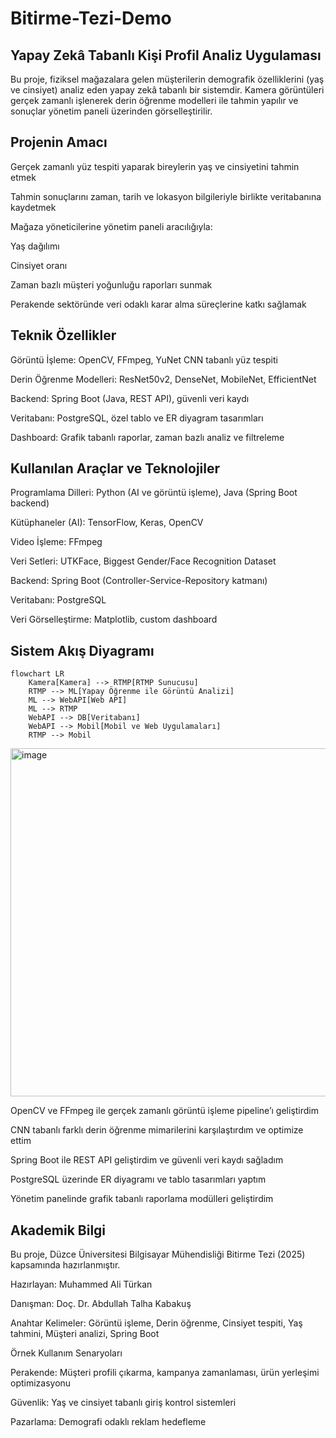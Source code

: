 # Bitirme-Tezi-Demo

## Yapay Zekâ Tabanlı Kişi Profil Analiz Uygulaması

Bu proje, fiziksel mağazalara gelen müşterilerin demografik özelliklerini (yaş ve cinsiyet) analiz eden yapay zekâ tabanlı bir sistemdir. Kamera görüntüleri gerçek zamanlı işlenerek derin öğrenme modelleri ile tahmin yapılır ve sonuçlar yönetim paneli üzerinden görselleştirilir.

## Projenin Amacı

Gerçek zamanlı yüz tespiti yaparak bireylerin yaş ve cinsiyetini tahmin etmek

Tahmin sonuçlarını zaman, tarih ve lokasyon bilgileriyle birlikte veritabanına kaydetmek

Mağaza yöneticilerine yönetim paneli aracılığıyla:

Yaş dağılımı

Cinsiyet oranı

Zaman bazlı müşteri yoğunluğu raporları sunmak

Perakende sektöründe veri odaklı karar alma süreçlerine katkı sağlamak

## Teknik Özellikler

Görüntü İşleme: OpenCV, FFmpeg, YuNet CNN tabanlı yüz tespiti

Derin Öğrenme Modelleri: ResNet50v2, DenseNet, MobileNet, EfficientNet

Backend: Spring Boot (Java, REST API), güvenli veri kaydı

Veritabanı: PostgreSQL, özel tablo ve ER diyagram tasarımları

Dashboard: Grafik tabanlı raporlar, zaman bazlı analiz ve filtreleme

## Kullanılan Araçlar ve Teknolojiler

Programlama Dilleri: Python (AI ve görüntü işleme), Java (Spring Boot backend)

Kütüphaneler (AI): TensorFlow, Keras, OpenCV

Video İşleme: FFmpeg

Veri Setleri: UTKFace, Biggest Gender/Face Recognition Dataset

Backend: Spring Boot (Controller-Service-Repository katmanı)

Veritabanı: PostgreSQL

Veri Görselleştirme: Matplotlib, custom dashboard

## Sistem Akış Diyagramı

```mermaid
flowchart LR
    Kamera[Kamera] --> RTMP[RTMP Sunucusu]
    RTMP --> ML[Yapay Öğrenme ile Görüntü Analizi]
    ML --> WebAPI[Web API]
    ML --> RTMP
    WebAPI --> DB[Veritabanı]
    WebAPI --> Mobil[Mobil ve Web Uygulamaları]
    RTMP --> Mobil

```
<img width="932" height="557" alt="image" src="https://github.com/user-attachments/assets/3858346a-5872-424f-a00a-42381007b9a9" />


OpenCV ve FFmpeg ile gerçek zamanlı görüntü işleme pipeline’ı geliştirdim

CNN tabanlı farklı derin öğrenme mimarilerini karşılaştırdım ve optimize ettim

Spring Boot ile REST API geliştirdim ve güvenli veri kaydı sağladım

PostgreSQL üzerinde ER diyagramı ve tablo tasarımları yaptım

Yönetim panelinde grafik tabanlı raporlama modülleri geliştirdim

## Akademik Bilgi

Bu proje, Düzce Üniversitesi Bilgisayar Mühendisliği Bitirme Tezi (2025) kapsamında hazırlanmıştır.

Hazırlayan: Muhammed Ali Türkan

Danışman: Doç. Dr. Abdullah Talha Kabakuş

Anahtar Kelimeler: Görüntü işleme, Derin öğrenme, Cinsiyet tespiti, Yaş tahmini, Müşteri analizi, Spring Boot

Örnek Kullanım Senaryoları

Perakende: Müşteri profili çıkarma, kampanya zamanlaması, ürün yerleşimi optimizasyonu

Güvenlik: Yaş ve cinsiyet tabanlı giriş kontrol sistemleri

Pazarlama: Demografi odaklı reklam hedefleme

